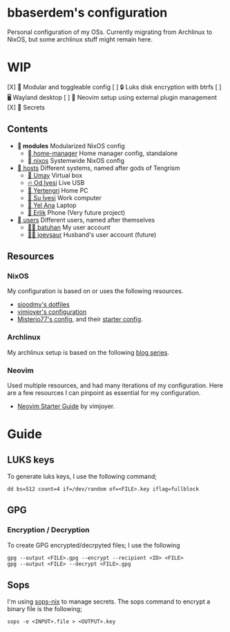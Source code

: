 # bbaserdem's configuration

Personal configuration of my OSs.
Currently migrating from Archlinux to NixOS, but some archlinux stuff might remain here.

# WIP

[X] 📁 Modular and toggleable config
[ ] 🔒 Luks disk encryption with btrfs
[ ] 🖥️ Wayland desktop
[ ] 📃 Neovim setup using external plugin management
[X] 🤫 Secrets

## Contents

- ** modules** Modularized NixOS config
  - [ home-manager](home-manager) Home manager config, standalone
  - [ nixos](nixos) Systemwide NixOS config
- [󱩊 hosts](nixos/hosts) Different systems, named after gods of Tengrism
  - [🤰 Umay](nixos/hosts/umay) Virtual box
  - [🔥 Od İyesi](nixos/hosts/od-iyesi) Live USB
  - [🌳 Yertengri](nixos/hosts/yertengri) Home PC
  - [🌊 Su İyesi](nixos/hosts/su-iyesi) Work computer
  - [🎐 Yel Ana](nixos/hosts/yel-ana) Laptop
  - [🧟 Erlik](nixos/hosts/erlik) Phone (Very future project)
- [ users](home-manager/users) Different users, named after themselves
  - [🔪👑 batuhan](home-manager/users/batuhan) My user account
  - [🧙🐭 joeysaur](home-manager/users/joeysaur) Husband's user account (future)

## Resources

### NixOS

My configuration is based on or uses the following resources.

* [sioodmy's dotfiles](https://github.com/sioodmy/dotfiles)
* [vimjoyer's configuration](https://github.com/vimjoyer/nixconf)
* [Misterio77's config](https://github.com/misterio77/nix-config),
  and their [starter config](https://github.com/Misterio77/nix-starter-configs).

### Archlinux

My archlinux setup is based on the following
[blog series](https://disconnected.systems/blog/archlinux-repo-in-aws-bucket).

### Neovim

Used multiple resources, and had many iterations of my configuration.
Here are a few resources I can pinpoint as essential for my configuration.

* [Neovim Starter Guide](https://www.youtube.com/watch?v=Co7gcSvq6jA) by vimjoyer.

# Guide

## LUKS keys

To generate luks keys, I use the following command;
```
dd bs=512 count=4 if=/dev/random of=<FILE>.key iflag=fullblock
```

## GPG

### Encryption / Decryption

To create GPG encrypted/decrpyted files; I use the following

```
gpg --output <FILE>.gpg --encrypt --recipient <ID> <FILE>
gpg --output <FILE> --decrypt <FILE>.gpg
```

## Sops

I'm using [sops-nix](https://github.com/Mic92/sops-nix) to manage secrets.
The sops command to encrypt a binary file is the following;

```
sops -e <INPUT>.file > <OUTPUT>.key
```


